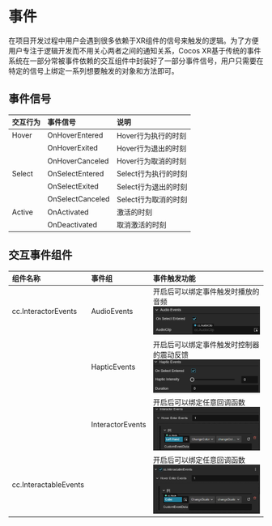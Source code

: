 # 事件
在项目开发过程中用户会遇到很多依赖于XR组件的信号来触发的逻辑。为了方便用户专注于逻辑开发而不用关心两者之间的通知关系，Cocos XR基于传统的事件系统在一部分常被事件依赖的交互组件中封装好了一部分事件信号，用户只需要在特定的信号上绑定一系列想要触发的对象和方法即可。
## 事件信号
交互行为|事件信号|说明
:--|:--|:--
Hover|OnHoverEntered|Hover行为执行的时刻
||OnHoverExited|Hover行为退出的时刻
||OnHoverCanceled|Hover行为取消的时刻
Select|OnSelectEntered|Select行为执行的时刻
||OnSelectExited|Select行为退出的时刻
||OnSelectCanceled|Select行为取消的时刻
Active|OnActivated|激活的时刻
||OnDeactivated|取消激活的时刻

## 交互事件组件
组件名称|事件组|事件触发功能
:--|:--|:--
cc.InteractorEvents|AudioEvents|开启后可以绑定事件触发时播放的音频![](events/audio-event.png)
||HapticEvents|开启后可以绑定事件触发时控制器的震动反馈![](events/haptic-event.png)
||InteractorEvents|开启后可以绑定任意回调函数![](events/interactor-event.png)
cc.InteractableEvents||开启后可以绑定任意回调函数![](events/interactable-event.png)
